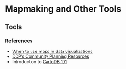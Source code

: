 # Mapmaking and Other Tools

## Tools 



### References 
 * [When to use maps in data visualizations](http://onlinejournalismblog.com/2015/08/24/when-to-use-maps-in-data-visualisation-a-great-big-guide/)
 * [DCP’s Community Planning Resources](http://www.slideshare.net/GaleABrewerMBP/mn-boro-board-presentation2014-1112updated?ref=http://manhattanbp.nyc.gov/html/community-boards/cb-member-resources.shtml)
 * Introduction to [CartoDB 101](http://cartodb.com)
 